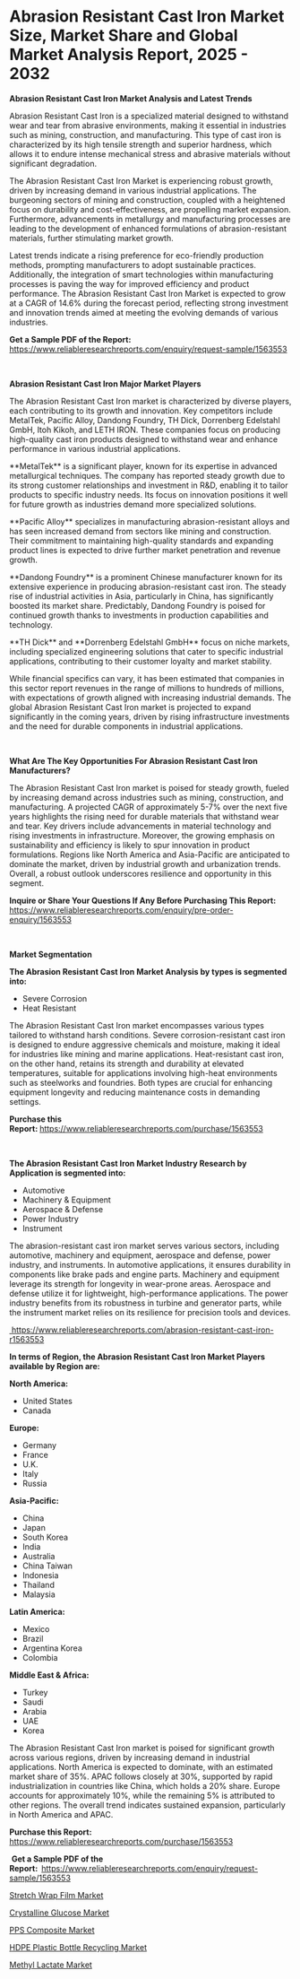 <p><h1>Abrasion Resistant Cast Iron Market Size, Market Share and Global Market Analysis Report, 2025 - 2032</h1></p><p><strong>Abrasion Resistant Cast Iron Market Analysis and Latest Trends</strong></p>
<p><p>Abrasion Resistant Cast Iron is a specialized material designed to withstand wear and tear from abrasive environments, making it essential in industries such as mining, construction, and manufacturing. This type of cast iron is characterized by its high tensile strength and superior hardness, which allows it to endure intense mechanical stress and abrasive materials without significant degradation.</p><p>The Abrasion Resistant Cast Iron Market is experiencing robust growth, driven by increasing demand in various industrial applications. The burgeoning sectors of mining and construction, coupled with a heightened focus on durability and cost-effectiveness, are propelling market expansion. Furthermore, advancements in metallurgy and manufacturing processes are leading to the development of enhanced formulations of abrasion-resistant materials, further stimulating market growth.</p><p>Latest trends indicate a rising preference for eco-friendly production methods, prompting manufacturers to adopt sustainable practices. Additionally, the integration of smart technologies within manufacturing processes is paving the way for improved efficiency and product performance. The Abrasion Resistant Cast Iron Market is expected to grow at a CAGR of 14.6% during the forecast period, reflecting strong investment and innovation trends aimed at meeting the evolving demands of various industries.</p></p>
<p><strong>Get a Sample PDF of the Report:&nbsp;</strong> <a href="https://www.reliableresearchreports.com/enquiry/request-sample/1563553?utm_campaign=8&utm_medium=2&utm_source=Github&utm_content=ia&utm_term=30012025&utm_id=abrasion-resistant-cast-iron">https://www.reliableresearchreports.com/enquiry/request-sample/1563553</a></p>
<p>&nbsp;</p>
<p><strong>Abrasion Resistant Cast Iron Major Market Players</strong></p>
<p><p>The Abrasion Resistant Cast Iron market is characterized by diverse players, each contributing to its growth and innovation. Key competitors include MetalTek, Pacific Alloy, Dandong Foundry, TH Dick, Dorrenberg Edelstahl GmbH, Itoh Kikoh, and LETH IRON. These companies focus on producing high-quality cast iron products designed to withstand wear and enhance performance in various industrial applications.</p><p>**MetalTek** is a significant player, known for its expertise in advanced metallurgical techniques. The company has reported steady growth due to its strong customer relationships and investment in R&D, enabling it to tailor products to specific industry needs. Its focus on innovation positions it well for future growth as industries demand more specialized solutions.</p><p>**Pacific Alloy** specializes in manufacturing abrasion-resistant alloys and has seen increased demand from sectors like mining and construction. Their commitment to maintaining high-quality standards and expanding product lines is expected to drive further market penetration and revenue growth.</p><p>**Dandong Foundry** is a prominent Chinese manufacturer known for its extensive experience in producing abrasion-resistant cast iron. The steady rise of industrial activities in Asia, particularly in China, has significantly boosted its market share. Predictably, Dandong Foundry is poised for continued growth thanks to investments in production capabilities and technology.</p><p>**TH Dick** and **Dorrenberg Edelstahl GmbH** focus on niche markets, including specialized engineering solutions that cater to specific industrial applications, contributing to their customer loyalty and market stability.</p><p>While financial specifics can vary, it has been estimated that companies in this sector report revenues in the range of millions to hundreds of millions, with expectations of growth aligned with increasing industrial demands. The global Abrasion Resistant Cast Iron market is projected to expand significantly in the coming years, driven by rising infrastructure investments and the need for durable components in industrial applications.</p></p>
<p>&nbsp;</p>
<p><strong>What Are The Key Opportunities For Abrasion Resistant Cast Iron Manufacturers?</strong></p>
<p><p>The Abrasion Resistant Cast Iron market is poised for steady growth, fueled by increasing demand across industries such as mining, construction, and manufacturing. A projected CAGR of approximately 5-7% over the next five years highlights the rising need for durable materials that withstand wear and tear. Key drivers include advancements in material technology and rising investments in infrastructure. Moreover, the growing emphasis on sustainability and efficiency is likely to spur innovation in product formulations. Regions like North America and Asia-Pacific are anticipated to dominate the market, driven by industrial growth and urbanization trends. Overall, a robust outlook underscores resilience and opportunity in this segment.</p></p>
<p><strong>Inquire or Share Your Questions If Any Before Purchasing This Report:</strong> <a href="https://www.reliableresearchreports.com/enquiry/pre-order-enquiry/1563553?utm_campaign=8&utm_medium=2&utm_source=Github&utm_content=ia&utm_term=30012025&utm_id=abrasion-resistant-cast-iron">https://www.reliableresearchreports.com/enquiry/pre-order-enquiry/1563553</a></p>
<p>&nbsp;</p>
<p><strong>Market Segmentation</strong></p>
<p><strong>The Abrasion Resistant Cast Iron Market Analysis by types is segmented into:</strong></p>
<p><ul><li>Severe Corrosion</li><li>Heat Resistant</li></ul></p>
<p><p>The Abrasion Resistant Cast Iron market encompasses various types tailored to withstand harsh conditions. Severe corrosion-resistant cast iron is designed to endure aggressive chemicals and moisture, making it ideal for industries like mining and marine applications. Heat-resistant cast iron, on the other hand, retains its strength and durability at elevated temperatures, suitable for applications involving high-heat environments such as steelworks and foundries. Both types are crucial for enhancing equipment longevity and reducing maintenance costs in demanding settings.</p></p>
<p><strong>Purchase this Report:&nbsp;</strong><a href="https://www.reliableresearchreports.com/purchase/1563553?utm_campaign=8&utm_medium=2&utm_source=Github&utm_content=ia&utm_term=30012025&utm_id=abrasion-resistant-cast-iron">https://www.reliableresearchreports.com/purchase/1563553</a></p>
<p>&nbsp;</p>
<p><strong>The Abrasion Resistant Cast Iron Market Industry Research by Application is segmented into:</strong></p>
<p><ul><li>Automotive</li><li>Machinery & Equipment</li><li>Aerospace & Defense</li><li>Power Industry</li><li>Instrument</li></ul></p>
<p><p>The abrasion-resistant cast iron market serves various sectors, including automotive, machinery and equipment, aerospace and defense, power industry, and instruments. In automotive applications, it ensures durability in components like brake pads and engine parts. Machinery and equipment leverage its strength for longevity in wear-prone areas. Aerospace and defense utilize it for lightweight, high-performance applications. The power industry benefits from its robustness in turbine and generator parts, while the instrument market relies on its resilience for precision tools and devices.</p></p>
<p><a href="https://www.reliableresearchreports.com/abrasion-resistant-cast-iron-r1563553?utm_campaign=8&utm_medium=2&utm_source=Github&utm_content=ia&utm_term=30012025&utm_id=abrasion-resistant-cast-iron">&nbsp;https://www.reliableresearchreports.com/abrasion-resistant-cast-iron-r1563553</a></p>
<p><strong>In terms of Region, the Abrasion Resistant Cast Iron Market Players available by Region are:</strong></p>
<p>
    <p> <strong> North America: </strong>
        <ul>
            <li>United States</li>
            <li>Canada</li>
        </ul>
        </p> 
    <p> <strong> Europe: </strong>
        <ul>
            <li>Germany</li>
            <li>France</li>
            <li>U.K.</li>
            <li>Italy</li>
            <li>Russia</li>
        </ul>
        </p> 
    <p> <strong> Asia-Pacific: </strong>
        <ul>
            <li>China</li>
            <li>Japan</li>
            <li>South Korea</li>
            <li>India</li>
            <li>Australia</li>
            <li>China Taiwan</li>
            <li>Indonesia</li>
            <li>Thailand</li>
            <li>Malaysia</li>
        </ul>
        </p> 
    <p> <strong> Latin America: </strong>
        <ul>
            <li>Mexico</li>
            <li>Brazil</li>
            <li>Argentina Korea</li>
            <li>Colombia</li>
        </ul>
        </p> 
    <p> <strong> Middle East & Africa: </strong>
        <ul>
            <li>Turkey</li>
            <li>Saudi</li>
            <li>Arabia</li>
            <li>UAE</li>
            <li>Korea</li>
        </ul>
    </p>
    </p>
<p><p>The Abrasion Resistant Cast Iron market is poised for significant growth across various regions, driven by increasing demand in industrial applications. North America is expected to dominate, with an estimated market share of 35%. APAC follows closely at 30%, supported by rapid industrialization in countries like China, which holds a 20% share. Europe accounts for approximately 10%, while the remaining 5% is attributed to other regions. The overall trend indicates sustained expansion, particularly in North America and APAC.</p></p>
<p><strong>Purchase this Report: </strong><a href="https://www.reliableresearchreports.com/purchase/1563553?utm_campaign=8&utm_medium=2&utm_source=Github&utm_content=ia&utm_term=30012025&utm_id=abrasion-resistant-cast-iron">https://www.reliableresearchreports.com/purchase/1563553</a></p>
<p>&nbsp;<strong>Get a Sample PDF of the Report:&nbsp;&nbsp;</strong><a href="https://www.reliableresearchreports.com/enquiry/request-sample/1563553?utm_campaign=8&utm_medium=2&utm_source=Github&utm_content=ia&utm_term=30012025&utm_id=abrasion-resistant-cast-iron">https://www.reliableresearchreports.com/enquiry/request-sample/1563553</a></p>
<p><strong></strong></p>
<p><p><a href="https://github.com/aksayvoogdt/Market-Research-Report-List-1/blob/main/stretch-wrap-film-market.md?utm_campaign=8&utm_medium=2&utm_source=Github&utm_content=ia&utm_term=30012025&utm_id=abrasion-resistant-cast-iron">Stretch Wrap Film Market</a></p><p><a href="https://github.com/AshikRahman991/Market-Research-Report-List-1/blob/main/crystalline-glucose-market.md?utm_campaign=8&utm_medium=2&utm_source=Github&utm_content=ia&utm_term=30012025&utm_id=abrasion-resistant-cast-iron">Crystalline Glucose Market</a></p><p><a href="https://github.com/itayjedhe/Market-Research-Report-List-1/blob/main/pps-composite-market.md?utm_campaign=8&utm_medium=2&utm_source=Github&utm_content=ia&utm_term=30012025&utm_id=abrasion-resistant-cast-iron">PPS Composite Market</a></p><p><a href="https://github.com/eusoffyhanty/Market-Research-Report-List-1/blob/main/hdpe-plastic-bottle-recycling-market.md?utm_campaign=8&utm_medium=2&utm_source=Github&utm_content=ia&utm_term=30012025&utm_id=abrasion-resistant-cast-iron">HDPE Plastic Bottle Recycling Market</a></p><p><a href="https://github.com/mabutironaldo/Market-Research-Report-List-6/blob/main/methyl-lactate-market.md?utm_campaign=8&utm_medium=2&utm_source=Github&utm_content=ia&utm_term=30012025&utm_id=abrasion-resistant-cast-iron">Methyl Lactate Market</a></p></p>